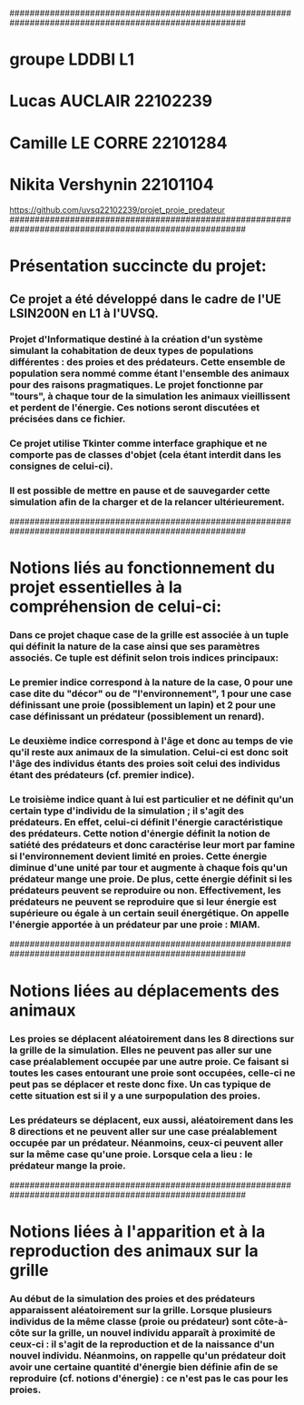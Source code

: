 #######################################################################################################
# groupe LDDBI L1
# Lucas AUCLAIR 22102239
# Camille LE CORRE 22101284
# Nikita Vershynin 22101104


https://github.com/uvsq22102239/projet_proie_predateur
#######################################################################################################
# Présentation succincte du projet:


## Ce projet a été développé dans le cadre de l'UE LSIN200N en L1 à l'UVSQ.


### Projet d'Informatique destiné à la création d'un système simulant la cohabitation de deux types de populations différentes : des proies et des prédateurs. Cette ensemble de population sera nommé comme étant l'ensemble des animaux pour des raisons pragmatiques. Le projet fonctionne par "tours", à chaque tour de la simulation les animaux vieillissent et perdent de l'énergie. Ces notions seront discutées et précisées dans ce fichier.

### Ce projet utilise Tkinter comme interface graphique et ne comporte pas de classes d'objet (cela étant interdit dans les consignes de celui-ci).

### Il est possible de mettre en pause et de sauvegarder cette simulation afin de la charger et de la relancer ultérieurement.


#######################################################################################################
# Notions liés au fonctionnement du projet essentielles à la compréhension de celui-ci:


### Dans ce projet chaque case de la grille est associée à un tuple qui définit la nature de la case ainsi que ses paramètres associés. Ce tuple est définit selon trois indices principaux:

### Le premier indice correspond à la nature de la case, 0 pour une case dite du "décor" ou de "l'environnement", 1 pour une case définissant une proie (possiblement un lapin) et 2 pour une case définissant un prédateur (possiblement un renard).

### Le deuxième indice correspond à l'âge et donc au temps de vie qu'il reste aux animaux de la simulation. Celui-ci est donc soit l'âge des individus étants des proies soit celui des individus étant des prédateurs (cf. premier indice).

### Le troisième indice quant à lui est particulier et ne définit qu'un certain type d'individu de la simulation ; il s'agit des prédateurs. En effet, celui-ci définit l'énergie caractéristique des prédateurs. Cette notion d'énergie définit la notion de satiété des prédateurs et donc caractérise leur mort par famine si l'environnement devient limité en proies. Cette énergie diminue d'une unité par tour et augmente à chaque fois qu'un prédateur mange une proie. De plus, cette énergie définit si les prédateurs peuvent se reproduire ou non. Effectivement, les prédateurs ne peuvent se reproduire que si leur énergie est supérieure ou égale à un certain seuil énergétique. On appelle l'énergie apportée à un prédateur par une proie : MIAM.

#######################################################################################################
# Notions liées au déplacements des animaux

### Les proies se déplacent aléatoirement dans les 8 directions sur la grille de la simulation. Elles ne peuvent pas aller sur une case préalablement occupée par une autre proie. Ce faisant si toutes les cases entourant une proie sont occupées, celle-ci ne peut pas se déplacer et reste donc fixe. Un cas typique de cette situation est si il y a une surpopulation des proies.

### Les prédateurs se déplacent, eux aussi, aléatoirement dans les 8 directions et ne peuvent aller sur une case préalablement occupée par un prédateur. Néanmoins, ceux-ci peuvent aller sur la même case qu'une proie. Lorsque cela a lieu : le prédateur mange la proie.

#######################################################################################################
# Notions liées à l'apparition et à la reproduction des animaux sur la grille

### Au début de la simulation des proies et des prédateurs apparaissent aléatoirement sur la grille. Lorsque plusieurs individus de la même classe (proie ou prédateur) sont côte-à-côte sur la grille, un nouvel individu apparaît à proximité de ceux-ci : il s'agit de la reproduction et de la naissance d'un nouvel individu. Néanmoins, on rappelle qu'un prédateur doit avoir une certaine quantité d'énergie bien définie afin de se reproduire (cf. notions d'énergie) : ce n'est pas le cas pour les proies.


